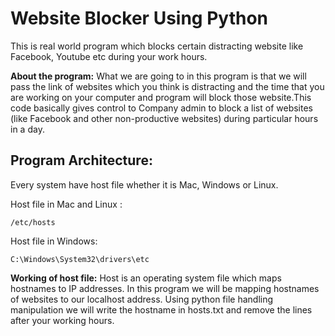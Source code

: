 # Website Blocker Using Python
This is real world program which blocks certain distracting website like Facebook, Youtube etc during your work hours.

**About the program:** What we are going to in this program is that we will pass the link of websites which you think is distracting and the time that you are working on your computer and program will block those website.This code basically gives control to Company admin to block a list of websites (like Facebook and other non-productive websites) during particular hours in a day.

## Program Architecture:
Every system have host file whether it is Mac, Windows or Linux.

Host file in Mac and Linux :
  
  `/etc/hosts`

Host file in Windows:
  
  `C:\Windows\System32\drivers\etc`

**Working of host file:** Host is an operating system file which maps hostnames to IP addresses. In this program we will be mapping hostnames of websites to our localhost address. Using python file handling manipulation we will write the hostname in hosts.txt and remove the lines after your working hours.

